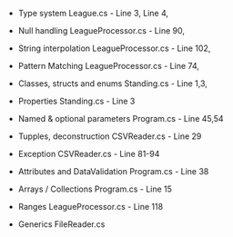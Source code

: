 - Type system
  League.cs - Line 3, Line 4,

- Null handling
    LeagueProcessor.cs - Line 90,

- String interpolation
    LeagueProcessor.cs - Line 102,

- Pattern Matching
    LeagueProcessor.cs - Line 74,

- Classes, structs and enums
    Standing.cs - Line 1,3,

- Properties
    Standing.cs - Line 3

- Named & optional parameters
    Program.cs - Line 45,54

- Tupples, deconstruction
    CSVReader.cs - Line 29

- Exception
    CSVReader.cs - Line 81-94


- Attributes and DataValidation
    Program.cs - Line 38

- Arrays / Collections
    Program.cs - Line 15

- Ranges
LeagueProcessor.cs - Line 118 

- Generics
FileReader.cs 